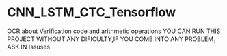 # CNN_LSTM_CTC_Tensorflow
 OCR about Verification code and arithmetic operations
 YOU CAN RUN THIS PROJECT WITHOUT ANY DIFICULTY,IF YOU COME INTO ANY PROBLEM，ASK IN Issuses 
